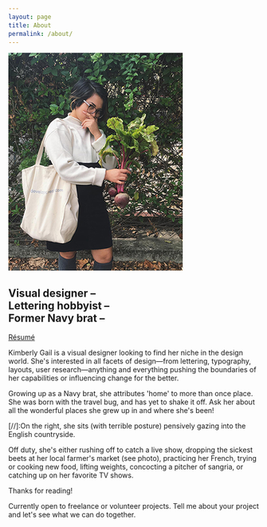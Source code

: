 ```yaml
---
layout: page
title: About
permalink: /about/
---
```


<img src="/images/beetz_bykim.jpg" alt="about">

## Visual designer – <br> Lettering hobbyist – <br> Former Navy brat –

<a href="/assets/klosenara-2018-resume.pdf">Résumé</a>

Kimberly Gail is a visual designer looking to find her niche in the design world. She's interested in all facets of design—from lettering, typography, layouts, user research—anything and everything pushing the boundaries of her capabilities or influencing change for the better.

Growing up as a Navy brat, she attributes 'home' to more than once place. She was born with the travel bug, and has yet to shake it off. Ask her about all the wonderful places she grew up in and where she's been! 

[//]:On the right, she sits (with terrible posture) pensively gazing into the English countryside.

Off duty, she's either rushing off to catch a live show, dropping the sickest beets at her local farmer's market (see photo), practicing her French, trying or cooking new food, lifting weights, concocting a pitcher of sangria, or catching up on her favorite TV shows.

Thanks for reading!

Currently open to freelance or volunteer projects.
Tell me about your project and let's see what we can do together.
